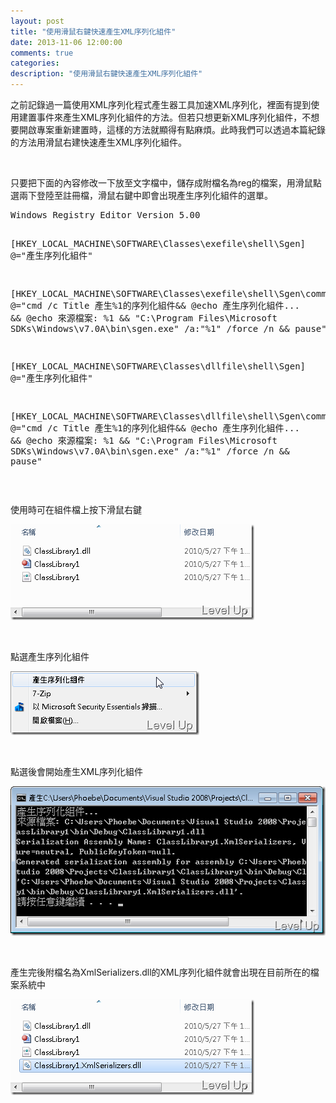 ```yaml
---
layout: post
title: "使用滑鼠右鍵快速產生XML序列化組件"
date: 2013-11-06 12:00:00
comments: true
categories: 
description: "使用滑鼠右鍵快速產生XML序列化組件"
---
```

<p>之前記錄過一篇使用XML序列化程式產生器工具加速XML序列化，裡面有提到使用建置事件來產生XML序列化組件的方法。但若只想更新XML序列化組件，不想要開啟專案重新建置時，這樣的方法就顯得有點麻煩。此時我們可以透過本篇紀錄的方法用滑鼠右建快速產生XML序列化組件。</p>  <p> </p>  <p>只要把下面的內容修改一下放至文字檔中，儲存成附檔名為reg的檔案，用滑鼠點選兩下登陸至註冊檔，滑鼠右鍵中即會出現產生序列化組件的選單。</p>  <div style="padding-bottom: 0px; margin: 0px; padding-left: 0px; padding-right: 0px; display: inline; float: none; padding-top: 0px" id="scid:812469c5-0cb0-4c63-8c15-c81123a09de7:021ce7a5-6790-46bf-8a1a-cb16d40de951" class="wlWriterEditableSmartContent"><pre name="code" class="xml">Windows Registry Editor Version 5.00 
 
[HKEY_LOCAL_MACHINE\SOFTWARE\Classes\exefile\shell\Sgen]
@="產生序列化組件" 
 
[HKEY_LOCAL_MACHINE\SOFTWARE\Classes\exefile\shell\Sgen\command]
@="cmd /c  Title 產生%1的序列化組件&amp;&amp; @echo 產生序列化組件... &amp;&amp; @echo 來源檔案: %1 &amp;&amp; \"C:\\Program Files\\Microsoft SDKs\\Windows\\v7.0A\\bin\\sgen.exe\" /a:\"%1\" /force /n &amp;&amp; pause"

[HKEY_LOCAL_MACHINE\SOFTWARE\Classes\dllfile\shell\Sgen]
@="產生序列化組件" 
 
[HKEY_LOCAL_MACHINE\SOFTWARE\Classes\dllfile\shell\Sgen\command]
@="cmd /c  Title 產生%1的序列化組件&amp;&amp; @echo 產生序列化組件... &amp;&amp; @echo 來源檔案: %1 &amp;&amp; \"C:\\Program Files\\Microsoft SDKs\\Windows\\v7.0A\\bin\\sgen.exe\" /a:\"%1\" /force /n &amp;&amp; pause"</pre></div>

<p> </p>

<p>使用時可在組件檔上按下滑鼠右鍵</p>

<p><img style="border-bottom: 0px; border-left: 0px; display: inline; border-top: 0px; border-right: 0px" title="image" border="0" alt="image" src="\images\posts\2e437fd1-2b01-4b47-87ad-7170f8c83d6e\image_thumb_4.png" width="390" height="153" /> </p>

<p> </p>

<p> 點選產生序列化組件</p>

<p><img style="border-bottom: 0px; border-left: 0px; display: inline; border-top: 0px; border-right: 0px" title="image" border="0" alt="image" src="\images\posts\2e437fd1-2b01-4b47-87ad-7170f8c83d6e\image_thumb_3.png" width="302" height="102" /></p>

<p> </p>

<p>點選後會開始產生XML序列化組件 </p>

<p><img style="border-bottom: 0px; border-left: 0px; display: inline; border-top: 0px; border-right: 0px" title="image" border="0" alt="image" src="\images\posts\2e437fd1-2b01-4b47-87ad-7170f8c83d6e\image_thumb_1.png" width="521" height="239" /></p>

<p> </p>

<p>產生完後附檔名為XmlSerializers.dll的XML序列化組件就會出現在目前所在的檔案系統中</p>

<p><img style="border-bottom: 0px; border-left: 0px; display: inline; border-top: 0px; border-right: 0px" title="image" border="0" alt="image" src="\images\posts\2e437fd1-2b01-4b47-87ad-7170f8c83d6e\image_thumb_2.png" width="390" height="153" /></p>